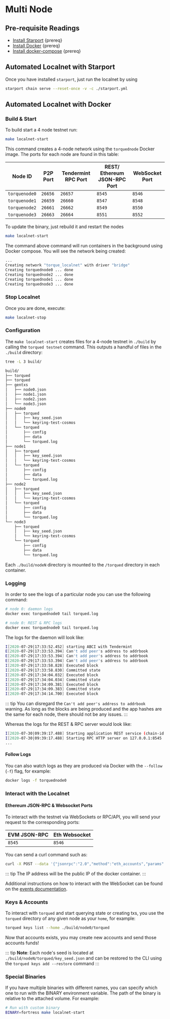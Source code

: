<!--
order: 2
-->

# Multi Node

## Pre-requisite Readings

- [Install Starport](https://docs.starport.network/#install-starport)  {prereq}
- [Install Docker](https://docs.docker.com/engine/installation/)  {prereq}
- [Install docker-compose](https://docs.docker.com/compose/install/)  {prereq}

## Automated Localnet with Starport

Once you have installed `starport`, just run the localnet by using

```bash
starport chain serve --reset-once -v -c ./starport.yml
```

## Automated Localnet with Docker

### Build & Start

To build start a 4 node testnet run:

```bash
make localnet-start
```

This command creates a 4-node network using the `torquednode` Docker image.
The ports for each node are found in this table:

| Node ID          | P2P Port | Tendermint RPC Port | REST/ Ethereum JSON-RPC Port | WebSocket Port |
|------------------|----------|---------------------|------------------------------|----------------|
| `torquenode0` | `26656`  | `26657`             | `8545`                       | `8546`         |
| `torquenode1` | `26659`  | `26660`             | `8547`                       | `8548`         |
| `torquenode2` | `26661`  | `26662`             | `8549`                       | `8550`         |
| `torquenode3` | `26663`  | `26664`             | `8551`                       | `8552`         |

To update the binary, just rebuild it and restart the nodes

```bash
make localnet-start
```

The command above  command will run containers in the background using Docker compose. You will see the network being created:

```bash
...
Creating network "torque_localnet" with driver "bridge"
Creating torquednode0 ... done
Creating torquednode2 ... done
Creating torquednode1 ... done
Creating torquednode3 ... done
```

### Stop Localnet

Once you are done, execute:

```bash
make localnet-stop
```

### Configuration

The `make localnet-start` creates files for a 4-node testnet in `./build` by
calling the `torqued testnet` command. This outputs a handful of files in the
`./build` directory:

```bash
tree -L 3 build/

build/
├── torqued
├── torqued
├── gentxs
│   ├── node0.json
│   ├── node1.json
│   ├── node2.json
│   └── node3.json
├── node0
│   ├── torqued
│   │   ├── key_seed.json
│   │   └── keyring-test-cosmos
│   └── torqued
│       ├── config
│       ├── data
│       └── torqued.log
├── node1
│   ├── torqued
│   │   ├── key_seed.json
│   │   └── keyring-test-cosmos
│   └── torqued
│       ├── config
│       ├── data
│       └── torqued.log
├── node2
│   ├── torqued
│   │   ├── key_seed.json
│   │   └── keyring-test-cosmos
│   └── torqued
│       ├── config
│       ├── data
│       └── torqued.log
└── node3
    ├── torqued
    │   ├── key_seed.json
    │   └── keyring-test-cosmos
    └── torqued
        ├── config
        ├── data
        └── torqued.log
```

Each `./build/nodeN` directory is mounted to the `/torqued` directory in each container.

### Logging

In order to see the logs of a particular node you can use the following command:

```bash
# node 0: daemon logs
docker exec torquednode0 tail torqued.log

# node 0: REST & RPC logs
docker exec torquednode0 tail torqued.log
```

The logs for the daemon will look like:

```bash
I[2020-07-29|17:33:52.452] starting ABCI with Tendermint                module=main
E[2020-07-29|17:33:53.394] Can't add peer's address to addrbook         module=p2p err="Cannot add non-routable address 272a247b837653cf068d39efd4c407ffbd9a0e6f@192.168.10.5:26656"
E[2020-07-29|17:33:53.394] Can't add peer's address to addrbook         module=p2p err="Cannot add non-routable address 3e05d3637b7ebf4fc0948bbef01b54d670aa810a@192.168.10.4:26656"
E[2020-07-29|17:33:53.394] Can't add peer's address to addrbook         module=p2p err="Cannot add non-routable address 689f8606ede0b26ad5b79ae244c14cc67ab4efe7@192.168.10.3:26656"
I[2020-07-29|17:33:58.828] Executed block                               module=state height=88 validTxs=0 invalidTxs=0
I[2020-07-29|17:33:58.830] Committed state                              module=state height=88 txs=0 appHash=90CC5FA53CF8B5EC49653A14DA20888AD81C92FCF646F04D501453FD89FCC791
I[2020-07-29|17:34:04.032] Executed block                               module=state height=89 validTxs=0 invalidTxs=0
I[2020-07-29|17:34:04.034] Committed state                              module=state height=89 txs=0 appHash=0B54C4DB1A0DACB1EEDCD662B221C048C826D309FD2A2F31FF26BAE8D2D7D8D7
I[2020-07-29|17:34:09.381] Executed block                               module=state height=90 validTxs=0 invalidTxs=0
I[2020-07-29|17:34:09.383] Committed state                              module=state height=90 txs=0 appHash=75FD1EE834F0669D5E717C812F36B21D5F20B3CCBB45E8B8D415CB9C4513DE51
I[2020-07-29|17:34:14.700] Executed block                               module=state height=91 validTxs=0 invalidTxs=0
```

::: tip
You can disregard the `Can't add peer's address to addrbook` warning. As long as the blocks are
being produced and the app hashes are the same for each node, there should not be any issues.
:::

Whereas the logs for the REST & RPC server would look like:

```bash
I[2020-07-30|09:39:17.488] Starting application REST service (chain-id: "7305661614933169792")... module=rest-server
I[2020-07-30|09:39:17.488] Starting RPC HTTP server on 127.0.0.1:8545   module=rest-server
...
```

#### Follow Logs

You can also watch logs as they are produced via Docker with the `--follow` (`-f`) flag, for
example:

```bash
docker logs -f torquednode0
```

### Interact with the Localnet

#### Ethereum JSON-RPC & Websocket Ports

To interact with the testnet via WebSockets or RPC/API, you will send your request to the corresponding ports:

| EVM JSON-RPC | Eth Websocket |
|--------------|---------------|
| `8545`       | `8546`        |

You can send a curl command such as:

```bash
curl -X POST --data '{"jsonrpc":"2.0","method":"eth_accounts","params":[],"id":1}' -H "Content-Type: application/json" 192.162.10.1:8545
```

::: tip
The IP address will be the public IP of the docker container.
:::

Additional instructions on how to interact with the WebSocket can be found on the [events documentation](./events.md#ethereum-websocket).

### Keys & Accounts

To interact with `torqued` and start querying state or creating txs, you use the
`torqued` directory of any given node as your `home`, for example:

```bash
torqued keys list --home ./build/node0/torqued
```

Now that accounts exists, you may create new accounts and send those accounts
funds!

::: tip
**Note**: Each node's seed is located at `./build/nodeN/torqued/key_seed.json` and can be restored to the CLI using the `torqued keys add --restore` command
:::

### Special Binaries

If you have multiple binaries with different names, you can specify which one to run with the BINARY environment variable. The path of the binary is relative to the attached volume. For example:

```bash
# Run with custom binary
BINARY=fortress make localnet-start
```
